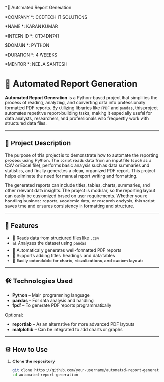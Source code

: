 *🧾 Automated Report Generation

*COMPANY *: CODTECH IT SOLUTIONS

*NAME *: KARAN KUMAR

*INTERN ID *: CT04DN741

$DOMAIN *: PYTHON

*DURATION *: 4 WEEEKS

*MENTOR *: NEELA SANTOSH 


# 🧾 Automated Report Generation

**Automated Report Generation** is a Python-based project that simplifies the process of reading, analyzing, and converting data into professionally formatted PDF reports. By utilizing libraries like `FPDF` and `pandas`, this project automates repetitive report-building tasks, making it especially useful for data analysts, researchers, and professionals who frequently work with structured data files.

---

## 📌 Project Description

The purpose of this project is to demonstrate how to automate the reporting process using Python. The script reads data from an input file (such as a CSV or Excel file), performs basic analysis such as data summaries and statistics, and finally generates a clean, organized PDF report. This project helps eliminate the need for manual report writing and formatting.

The generated reports can include titles, tables, charts, summaries, and other relevant data insights. The project is modular, so the reporting layout can easily be customized based on user requirements. Whether you're handling business reports, academic data, or research analysis, this script saves time and ensures consistency in formatting and structure.

---

## 🚀 Features

- 📁 Reads data from structured files like `.csv`
- 📊 Analyzes the dataset using `pandas`
- 📝 Automatically generates well-formatted PDF reports
- 📎 Supports adding titles, headings, and data tables
- 🧩 Easily extendable for charts, visualizations, and custom layouts

---

## 🛠 Technologies Used

- **Python** – Main programming language
- **pandas** – For data analysis and handling
- **fpdf** – To generate PDF reports programmatically

Optional:
- **reportlab** – As an alternative for more advanced PDF layouts
- **matplotlib** – Can be integrated to add charts or graphs

---

## ⚙️ How to Use

1. **Clone the repository**
   ```bash
   git clone https://github.com/your-username/automated-report-generation.git
   cd automated-report-generation
